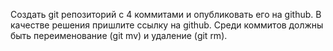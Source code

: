Создать git репозиторий с 4 коммитами и опубликовать его на github. 
В качестве решения пришлите ссылку на github.
Среди коммитов должны быть переименование (git mv) и удаление (git rm).